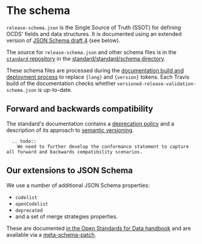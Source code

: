 # The schema

`release-schema.json` is the Single Source of Truth (SSOT) for defining OCDS' fields and data structures. It is documented using an extended version of [JSON Schema draft 4](https://tools.ietf.org/html/draft-zyp-json-schema-04) (see below).

The source for `release-schema.json` and other schema files is in the [`standard` repository](https://github.com/open-contracting/standard) in the [standard/standard/schema directory](https://github.com/open-contracting/standard/tree/HEAD/standard/schema).

These schema files are processed during the [documentation build and deployment process](../technical/deployment) to replace `{lang}` and `{version}` tokens. Each Travis build of the documentation checks whether `versioned-release-validation-schema.json` is up-to-date.

## Forward and backwards compatibility

The standard's documentation contains a [deprecation policy](http://standard.open-contracting.org/latest/en/schema/deprecation/) and a description of its approach to [semantic versioning](http://standard.open-contracting.org/latest/en/support/governance/#versions).

```eval_rst
  .. todo::
    We need to further develop the conformance statement to capture all forward and backwards compatibility scenarios.
```

## Our extensions to JSON Schema

We use a number of additional JSON Schema properties:

* `codelist`
* `openCodelist`
* `deprecated`
* and a set of merge strategies properties.

These are documented [in the Open Standards for Data handbook](http://os4d.opendataservices.coop/development/schema/#extended-json-schema) and are available via a [meta-schema-patch](https://github.com/open-contracting/standard/tree/HEAD/standard/schema/metaschema). 
